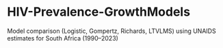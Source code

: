 # HIV-Prevalence-GrowthModels
Model comparison (Logistic, Gompertz, Richards, LTVLMS) using UNAIDS estimates for South Africa (1990–2023)
